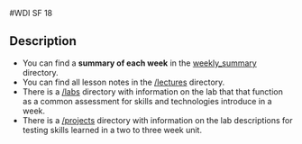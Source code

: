 #WDI SF 18
## Description

* You can find a **summary of each week** in the [weekly_summary](/weekly_summary) directory.
* You can find all lesson notes in the [/lectures](/lectures) directory.
* There is a [/labs](/labs) directory with information on the lab that that function as a common assessment for skills and technologies introduce in a week.
* There is a [/projects](/projects) directory with information on the lab descriptions for testing skills learned in a two to three week unit.
